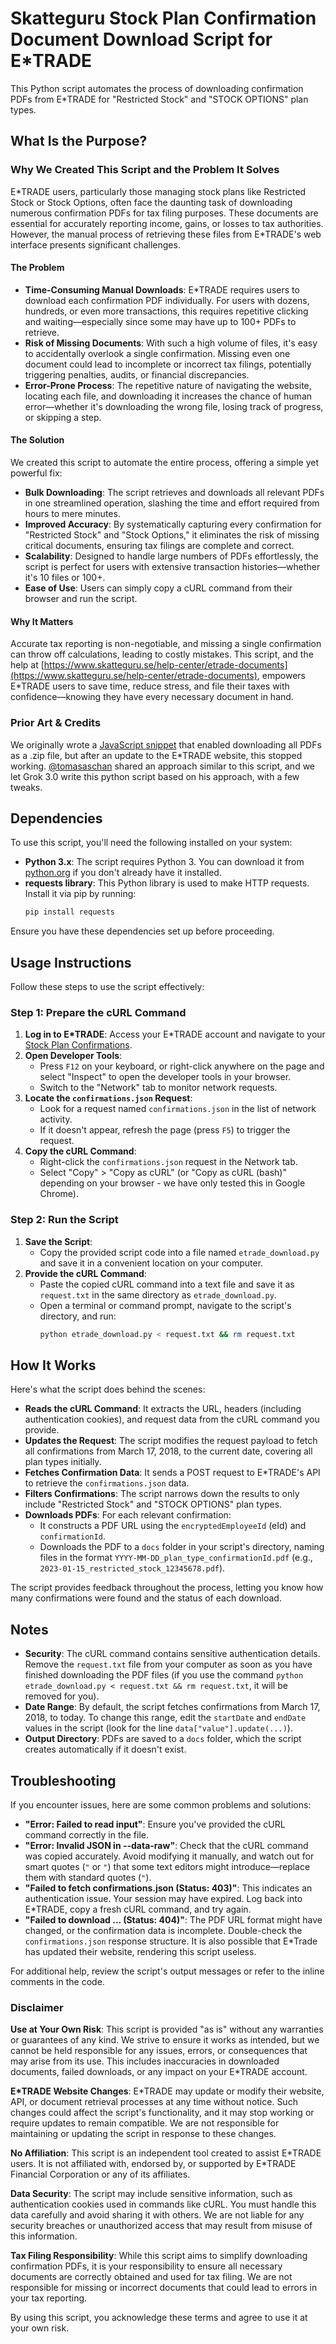 # Skatteguru Stock Plan Confirmation Document Download Script for E\*TRADE

This Python script automates the process of downloading confirmation PDFs from E\*TRADE for "Restricted Stock" and "STOCK OPTIONS" plan types.

## What Is the Purpose?

### Why We Created This Script and the Problem It Solves

E\*TRADE users, particularly those managing stock plans like Restricted Stock or Stock Options, often face the daunting task of downloading numerous confirmation PDFs for tax filing purposes. These documents are essential for accurately reporting income, gains, or losses to tax authorities. However, the manual process of retrieving these files from E\*TRADE's web interface presents significant challenges.

#### The Problem
- **Time-Consuming Manual Downloads**: E\*TRADE requires users to download each confirmation PDF individually. For users with dozens, hundreds, or even more transactions, this requires repetitive clicking and waiting—especially since some may have up to 100+ PDFs to retrieve.
- **Risk of Missing Documents**: With such a high volume of files, it's easy to accidentally overlook a single confirmation. Missing even one document could lead to incomplete or incorrect tax filings, potentially triggering penalties, audits, or financial discrepancies.
- **Error-Prone Process**: The repetitive nature of navigating the website, locating each file, and downloading it increases the chance of human error—whether it's downloading the wrong file, losing track of progress, or skipping a step.

#### The Solution
We created this script to automate the entire process, offering a simple yet powerful fix:
- **Bulk Downloading**: The script retrieves and downloads all relevant PDFs in one streamlined operation, slashing the time and effort required from hours to mere minutes.
- **Improved Accuracy**: By systematically capturing every confirmation for "Restricted Stock" and "Stock Options," it eliminates the risk of missing critical documents, ensuring tax filings are complete and correct.
- **Scalability**: Designed to handle large numbers of PDFs effortlessly, the script is perfect for users with extensive transaction histories—whether it's 10 files or 100+.
- **Ease of Use**: Users can simply copy a cURL command from their browser and run the script.

#### Why It Matters
Accurate tax reporting is non-negotiable, and missing a single confirmation can throw off calculations, leading to costly mistakes. This script, and the help at [https://www.skatteguru.se/help-center/etrade-documents](https://www.skatteguru.se/help-center/etrade-documents), empowers E\*TRADE users to save time, reduce stress, and file their taxes with confidence—knowing they have every necessary document in hand.

### Prior Art & Credits
We originally wrote a [JavaScript snippet](https://gist.github.com/isakb/f9652fd4d89e283aafd0c301d7ac3f07) that enabled downloading all PDFs as a .zip file, but after an update to the E\*TRADE website, this stopped working. [@tomasaschan](https://github.com/tomasaschan) shared an approach similar to this script, and we let Grok 3.0 write this python script based on his approach, with a few tweaks.

## Dependencies

To use this script, you'll need the following installed on your system:

- **Python 3.x**: The script requires Python 3. You can download it from [python.org](https://www.python.org) if you don't already have it installed.
- **requests library**: This Python library is used to make HTTP requests. Install it via pip by running:
  ```bash
  pip install requests
  ```

Ensure you have these dependencies set up before proceeding.

## Usage Instructions

Follow these steps to use the script effectively:

### Step 1: Prepare the cURL Command

1. **Log in to E\*TRADE**: Access your E\*TRADE account and navigate to your [Stock Plan Confirmations](https://us.etrade.com/etx/sp/stockplan/#/myAccount/stockPlanConfirmations).
2. **Open Developer Tools**:
   - Press `F12` on your keyboard, or right-click anywhere on the page and select "Inspect" to open the developer tools in your browser.
   - Switch to the "Network" tab to monitor network requests.
3. **Locate the `confirmations.json` Request**:
   - Look for a request named `confirmations.json` in the list of network activity.
   - If it doesn't appear, refresh the page (press `F5`) to trigger the request.
4. **Copy the cURL Command**:
   - Right-click the `confirmations.json` request in the Network tab.
   - Select "Copy" > "Copy as cURL" (or "Copy as cURL (bash)" depending on your browser - we have only tested this in Google Chrome).

### Step 2: Run the Script

1. **Save the Script**:
   - Copy the provided script code into a file named `etrade_download.py` and save it in a convenient location on your computer.
2. **Provide the cURL Command**:
   - Paste the copied cURL command into a text file and save it as `request.txt` in the same directory as `etrade_download.py`.
   - Open a terminal or command prompt, navigate to the script's directory, and run:
     ```bash
     python etrade_download.py < request.txt && rm request.txt
     ```

## How It Works

Here's what the script does behind the scenes:

- **Reads the cURL Command**: It extracts the URL, headers (including authentication cookies), and request data from the cURL command you provide.
- **Updates the Request**: The script modifies the request payload to fetch all confirmations from March 17, 2018, to the current date, covering all plan types initially.
- **Fetches Confirmation Data**: It sends a POST request to E\*TRADE's API to retrieve the `confirmations.json` data.
- **Filters Confirmations**: The script narrows down the results to only include "Restricted Stock" and "STOCK OPTIONS" plan types.
- **Downloads PDFs**: For each relevant confirmation:
  - It constructs a PDF URL using the `encryptedEmployeeId` (eId) and `confirmationId`.
  - Downloads the PDF to a `docs` folder in your script's directory, naming files in the format `YYYY-MM-DD_plan_type_confirmationId.pdf` (e.g., `2023-01-15_restricted_stock_12345678.pdf`).

The script provides feedback throughout the process, letting you know how many confirmations were found and the status of each download.

## Notes

- **Security**: The cURL command contains sensitive authentication details. Remove the `request.txt` file from your computer as soon as you have finished downloading the PDF files (if you use the command `python etrade_download.py < request.txt && rm request.txt`, it will be removed for you).
- **Date Range**: By default, the script fetches confirmations from March 17, 2018, to today. To change this range, edit the `startDate` and `endDate` values in the script (look for the line `data["value"].update(...)`).
- **Output Directory**: PDFs are saved to a `docs` folder, which the script creates automatically if it doesn't exist.

## Troubleshooting

If you encounter issues, here are some common problems and solutions:

- **"Error: Failed to read input"**: Ensure you've provided the cURL command correctly in the file.
- **"Error: Invalid JSON in --data-raw"**: Check that the cURL command was copied accurately. Avoid modifying it manually, and watch out for smart quotes (`"` or `"`) that some text editors might introduce—replace them with standard quotes (`"`).
- **"Failed to fetch confirmations.json (Status: 403)"**: This indicates an authentication issue. Your session may have expired. Log back into E\*TRADE, copy a fresh cURL command, and try again.
- **"Failed to download ... (Status: 404)"**: The PDF URL format might have changed, or the confirmation data is incomplete. Double-check the `confirmations.json` response structure. It is also possible that E\*Trade has updated their website, rendering this script useless.

For additional help, review the script's output messages or refer to the inline comments in the code.

### Disclaimer

**Use at Your Own Risk**: This script is provided "as is" without any warranties or guarantees of any kind. We strive to ensure it works as intended, but we cannot be held responsible for any issues, errors, or consequences that may arise from its use. This includes inaccuracies in downloaded documents, failed downloads, or any impact on your E\*TRADE account.

**E\*TRADE Website Changes**: E\*TRADE may update or modify their website, API, or document retrieval processes at any time without notice. Such changes could affect the script's functionality, and it may stop working or require updates to remain compatible. We are not responsible for maintaining or updating the script in response to these changes.

**No Affiliation**: This script is an independent tool created to assist E\*TRADE users. It is not affiliated with, endorsed by, or supported by E\*TRADE Financial Corporation or any of its affiliates.

**Data Security**: The script may include sensitive information, such as authentication cookies used in commands like cURL. You must handle this data carefully and avoid sharing it with others. We are not liable for any security breaches or unauthorized access that may result from misuse of this information.

**Tax Filing Responsibility**: While this script aims to simplify downloading confirmation PDFs, it is your responsibility to ensure all necessary documents are correctly obtained and used for tax filing. We are not responsible for missing or incorrect documents that could lead to errors in your tax reporting.

By using this script, you acknowledge these terms and agree to use it at your own risk.
